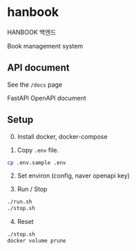 # hanbook
HANBOOK 백엔드

Book management system

## API document
See the `/docs` page

FastAPI OpenAPI document

## Setup

0. Install docker, docker-compose

1. Copy `.env` file.
```sh
cp .env.sample .env
```

2. Set environ (config, naver openapi key)

3. Run / Stop
```sh
./run.sh
./stop.sh
```

4. Reset
```sh
./stop.sh
docker volume prune
```
